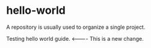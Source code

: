 # hello-world
A repository is usually used to organize a single project.

Testing hello world guide. <---- This is a new change.
